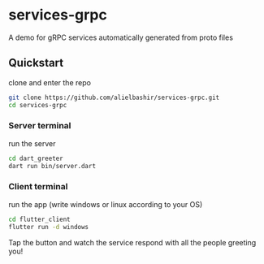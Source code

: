 # services-grpc
A demo for gRPC services automatically generated from proto files

## Quickstart

clone and enter the repo
```sh
git clone https://github.com/alielbashir/services-grpc.git
cd services-grpc
```

### Server terminal

run the server
```sh
cd dart_greeter
dart run bin/server.dart
```

### Client terminal

run the app (write windows or linux according to your OS)
```sh
cd flutter_client
flutter run -d windows
```

Tap the button and watch the service respond with all the people greeting you!

